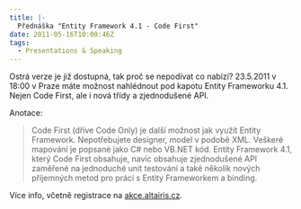 ```yaml
---
title: |-
  Přednáška "Entity Framework 4.1 - Code First"
date: 2011-05-16T10:00:46Z
tags:
  - Presentations & Speaking
---
```

Ostrá verze je již dostupná, tak proč se nepodívat co nabízí? 23.5.2011 v 18:00 v Praze máte možnost nahlédnout pod kapotu Entity Frameworku 4.1. Nejen Code First, ale i nová třídy a zjednodušené API.

Anotace:

> Code First (dříve Code Only) je další možnost jak využít Entity Framework. Nepotřebujete designer, model v podobě XML. Veškeré mapování je popsané jako C# nebo VB.NET kód. Entity Framework 4.1, který Code First obsahuje, navíc obsahuje zjednodušené API zaměřené na jednoduché unit testování a také několik nových příjemných metod pro práci s Entity Frameworkem a binding.

Více info, včetně registrace na [akce.altairis.cz][1].

[1]: http://akce.altairis.cz/Events/431.aspx